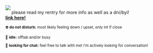 <img align="left" src="https://cdn.discordapp.com/attachments/990036536999415858/1140437904028602439/image.png">

please read my rentry for more info as well as a dni/byi!  
               <b><a href="https://rentry.co/mvdkips">link here!</a></b>
<small><p>⛔ <b>do not disturb:</b> most likely feeling down / upset, only int if close</p>
<p>🌙 <b>idle:</b> offtab and/or busy</p>
<p>💬 <b>looking for chat:</b> feel free to talk with me! i'm actively looking for conversation!</p></small>

